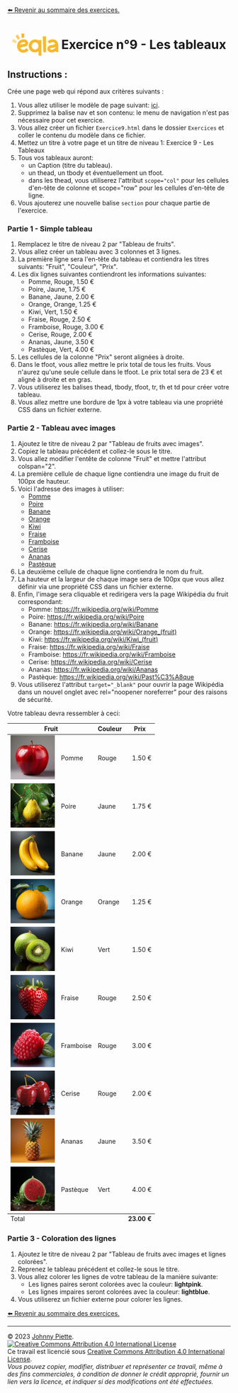 
[:arrow_left: Revenir au sommaire des exercices.](/Exercices/README.md#exercices)
<h1 id="exercice9" style="display: flex; align-items: center; justify-content: center;">
    <img src="/Images/Eqla.png" style="height:50px" alt="Logo d'Eqla">
    &nbsp;Exercice n°9 - Les tableaux
</h1>

## Instructions :

Crée une page web qui répond aux critères suivants :

1. Vous allez utiliser le modèle de page suivant: [ici](https://raw.githubusercontent.com/ZamBoyle/Eqla_HTML/master/Exercices/template.html).
2. Supprimez la balise nav et son contenu: le menu de navigation n'est pas nécessaire pour cet exercice.
2. Vous allez créer un fichier `Exercice9.html` dans le dossier `Exercices` et coller le contenu du modèle dans ce fichier.
3. Mettez un titre à votre page et un titre de niveau 1: Exercice 9 - Les Tableaux
4. Tous vos tableaux auront:
    - un Caption (titre du tableau).
    - un thead, un tbody et éventuellement un tfoot.
    - dans les thead, vous utiliserez l'attribut `scope="col"` pour les cellules d'en-tête de colonne et scope="row" pour les cellules d'en-tête de ligne.
5. Vous ajouterez une nouvelle balise `section` pour chaque partie de l'exercice.

### Partie 1 - Simple tableau
1. Remplacez le titre de niveau 2 par "Tableau de fruits".
2. Vous allez créer un tableau avec 3 colonnes et 3 lignes.
3. La première ligne sera l'en-tête du tableau et contiendra les titres suivants: "Fruit", "Couleur", "Prix".
4. Les dix lignes suivantes contiendront les informations suivantes:
    * Pomme, Rouge, 1.50 €
    * Poire, Jaune, 1.75 €
    * Banane, Jaune, 2.00 €
    * Orange, Orange, 1.25 €
    * Kiwi, Vert, 1.50 €
    * Fraise, Rouge, 2.50 €
    * Framboise, Rouge, 3.00 €
    * Cerise, Rouge, 2.00 €
    * Ananas, Jaune, 3.50 €
    * Pastèque, Vert, 4.00 €
5. Les cellules de la colonne "Prix" seront alignées à droite.
6. Dans le tfoot, vous allez mettre le prix total de tous les fruits. Vous n'aurez qu'une seule cellule dans le tfoot. Le prix total sera de 23 € et aligné à droite et en gras.
7. Vous utiliserez les balises thead, tbody, tfoot, tr, th et td pour créer votre tableau.
8. Vous allez mettre une bordure de 1px à votre tableau via une propriété CSS dans un fichier externe.

### Partie 2 - Tableau avec images
1. Ajoutez le titre de niveau 2 par "Tableau de fruits avec images".
2. Copiez le tableau précédent et collez-le sous le titre.
3. Vous allez modifier l'entête de colonne "Fruit" et mettre l'attribut colspan="2".
4. La première cellule de chaque ligne contiendra une image du fruit de 100px de hauteur.
5. Voici l'adresse des images à utiliser:
    - [Pomme](https://raw.githubusercontent.com/ZamBoyle/Eqla_HTML/master/Exercices/Images/pomme.png)
    - [Poire](https://raw.githubusercontent.com/ZamBoyle/Eqla_HTML/master/Exercices/Images/poire.png)
    - [Banane](https://raw.githubusercontent.com/ZamBoyle/Eqla_HTML/master/Exercices/Images/banane.png)
    - [Orange](https://raw.githubusercontent.com/ZamBoyle/Eqla_HTML/master/Exercices/Images/orange.png)
    - [Kiwi](https://raw.githubusercontent.com/ZamBoyle/Eqla_HTML/master/Exercices/Images/kiwi.png)
    - [Fraise](https://raw.githubusercontent.com/ZamBoyle/Eqla_HTML/master/Exercices/Images/fraise.png)
    - [Framboise](https://raw.githubusercontent.com/ZamBoyle/Eqla_HTML/master/Exercices/Images/framboise.png)
    - [Cerise](https://raw.githubusercontent.com/ZamBoyle/Eqla_HTML/master/Exercices/Images/cerise.png)
    - [Ananas](https://raw.githubusercontent.com/ZamBoyle/Eqla_HTML/master/Exercices/Images/ananas.png)
    - [Pastèque](https://raw.githubusercontent.com/ZamBoyle/Eqla_HTML/master/Exercices/Images/pasteque.png)
6. La deuxième cellule de chaque ligne contiendra le nom du fruit.
7. La hauteur et la largeur de chaque image sera de 100px que vous allez définir via une propriété CSS dans un fichier externe.
8. Enfin, l'image sera cliquable et redirigera vers la page Wikipédia du fruit correspondant:
    * Pomme: https://fr.wikipedia.org/wiki/Pomme
    * Poire: https://fr.wikipedia.org/wiki/Poire
    * Banane: https://fr.wikipedia.org/wiki/Banane
    * Orange: https://fr.wikipedia.org/wiki/Orange_(fruit)
    * Kiwi: https://fr.wikipedia.org/wiki/Kiwi_(fruit)
    * Fraise: https://fr.wikipedia.org/wiki/Fraise
    * Framboise: https://fr.wikipedia.org/wiki/Framboise
    * Cerise: https://fr.wikipedia.org/wiki/Cerise
    * Ananas: https://fr.wikipedia.org/wiki/Ananas
    * Pastèque: https://fr.wikipedia.org/wiki/Past%C3%A8que
9. Vous utiliserez l'attribut `target="_blank"` pour ouvrir la page Wikipédia dans un nouvel onglet avec rel="noopener noreferrer" pour des raisons de sécurité.

Votre tableau devra ressembler à ceci:
 <table>
      <thead>
          <tr>
              <th scope="col" colspan="2">Fruit</th>
              <th scope="col">Couleur</th>
              <th scope="col">Prix</th>
          </tr>
      </thead>
      <tbody>
          <tr>
              <td><a href="https://fr.wikipedia.org/wiki/Pomme" target="_blank" rel="noopener noreferrer"><img src="Images/pomme.png" alt="Pomme" style="height:100px; width:100px;"></a></td>
              <td>Pomme</td>
              <td>Rouge</td>
              <td style="text-align: right;">1.50 €</td>
          </tr>
          <tr>
              <td><a href="https://fr.wikipedia.org/wiki/Poire" target="_blank" rel="noopener noreferrer"><img src="Images/poire.png" alt="Poire" style="height:100px; width:100px;"></a></td>
              <td>Poire</td>
              <td>Jaune</td>
              <td style="text-align: right;">1.75 €</td>
          </tr>
          <tr>
              <td><a href="https://fr.wikipedia.org/wiki/Banane" target="_blank" rel="noopener noreferrer"><img src="Images/banane.png" alt="Banane" style="height:100px; width:100px;"></a></td>
              <td>Banane</td>
              <td>Jaune</td>
              <td style="text-align: right;">2.00 €</td>
          </tr>
          <tr>
              <td><a href="https://fr.wikipedia.org/wiki/Orange_(fruit)" target="_blank" rel="noopener noreferrer"><img src="Images/orange.png" alt="Orange" style="height:100px; width:100px;"></a></td>
              <td>Orange</td>
              <td>Orange</td>
              <td style="text-align: right;">1.25 €</td>
          </tr>
          <tr>
              <td><a href="https://fr.wikipedia.org/wiki/Kiwi_(fruit)" target="_blank" rel="noopener noreferrer"><img src="Images/kiwi.png" alt="Kiwi" style="height:100px; width:100px;"></a></td>
              <td>Kiwi</td>
              <td>Vert</td>
              <td style="text-align: right;">1.50 €</td>
          </tr>
          <tr>
              <td><a href="https://fr.wikipedia.org/wiki/Fraise" target="_blank" rel="noopener noreferrer"><img src="Images/fraise.png" alt="Fraise" style="height:100px; width:100px;"></a></td>
              <td>Fraise</td>
              <td>Rouge</td>
              <td style="text-align: right;">2.50 €</td>
          </tr>
          <tr>
              <td><a href="https://fr.wikipedia.org/wiki/Framboise" target="_blank" rel="noopener noreferrer"><img src="Images/framboise.png" alt="Framboise" style="height:100px; width:100px;"></a></td>
              <td>Framboise</td>
              <td>Rouge</td>
              <td style="text-align: right;">3.00 €</td>
          </tr>
          <tr>
              <td><a href="https://fr.wikipedia.org/wiki/Cerise" target="_blank" rel="noopener noreferrer"><img src="Images/cerise.png" alt="Cerise" style="height:100px; width:100px;"></a></td>
              <td>Cerise</td>
              <td>Rouge</td>
              <td style="text-align: right;">2.00 €</td>
          </tr>
          <tr>
              <td><a href="https://fr.wikipedia.org/wiki/Ananas" target="_blank" rel="noopener noreferrer"><img src="Images/ananas.png" alt="Ananas" style="height:100px; width:100px;"></a></td>
              <td>Ananas</td>
              <td>Jaune</td>
              <td style="text-align: right;">3.50 €</td>
          </tr>
          <tr>
              <td><a href="https://fr.wikipedia.org/wiki/Past%C3%A8que" target="_blank" rel="noopener noreferrer"><img src="Images/pasteque.png" alt="Pastèque" style="height:100px; width:100px;"></a></td>
              <td>Pastèque</td>
              <td>Vert</td>
              <td style="text-align: right;">4.00 €</td>
          </tr>
      </tbody>
      <tfoot>
          <tr>
              <td colspan="3">Total</td>
              <td style="text-align: right; font-weight: bold;">23.00 €</td>
          </tr>
      </tfoot>
  </table>


### Partie 3 - Coloration des lignes
1. Ajoutez le titre de niveau 2 par "Tableau de fruits avec images et lignes colorées".
2. Reprenez le tableau précédent et collez-le sous le titre.
3. Vous allez colorer les lignes de votre tableau de la manière suivante:
    * Les lignes paires seront colorées avec la couleur: **lightpink**.
    * Les lignes impaires seront colorées avec la couleur: **lightblue**.
4. Vous utiliserez un fichier externe pour colorer les lignes.





<!-- ## Correction
 Comparez le rendu de votre page avec la page web suivante: [Correction Exercie9](http://zamboyle.github.io/htmlpreview/?https://github.com/ZamBoyle/Eqla_HTML/blob/master/Exercices/Corrections/pages/Exercice9.html). -->

[:arrow_left: Revenir au sommaire des exercices.](/Exercices/README.md#exercices)

---
&copy; 2023 [Johnny Piette](https://github.com/ZamBoyle).  
[![Creative Commons Attribution 4.0 International License](https://i.creativecommons.org/l/by/4.0/88x31.png)](https://creativecommons.org/licenses/by/4.0/)  
Ce travail est licencié sous [Creative Commons Attribution 4.0 International License](https://creativecommons.org/licenses/by/4.0/).   
_Vous pouvez copier, modifier, distribuer et représenter ce travail, même à des fins commerciales, à condition de donner le crédit approprié, fournir un lien vers la licence, et indiquer si des modifications ont été effectuées._
